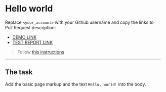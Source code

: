 # Hello world
Replace `<your_account>` with your Github username and copy the links to Pull Request description:
- [DEMO LINK](https://Ihor-Zakharov.github.io/layout_hello-world/)
- [TEST REPORT LINK](https://Ihor-Zakharov.github.io/layout_hello-world/report/html_report/)

> Follow [this instructions](https://mate-academy.github.io/layout_task-guideline/#how-to-solve-the-layout-tasks-on-github)
___

## The task 
Add the basic page markup and the text `Hello, world!` into the body.
